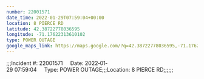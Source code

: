 ```yaml
---
number: 22001571
date_time: 2022-01-29T07:59:04+00:00
location: 8 PIERCE RD
latitude: 42.38722778036595
longitude: -71.17622313610102
type: POWER OUTAGE
google_maps_link: https://maps.google.com/?q=42.38722778036595,-71.17622313610102
---
```


;;;Incident #: 22001571     Date: 2022‐01‐29 07:59:04     Type: POWER OUTAGE;;;Location: 8 PIERCE RD;;;;;;
